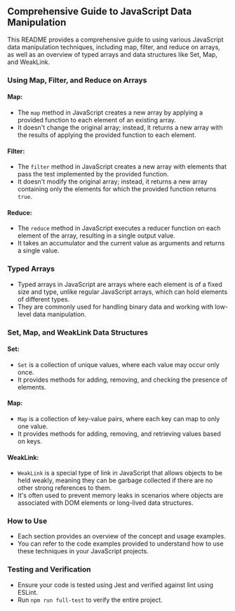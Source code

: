 ## Comprehensive Guide to JavaScript Data Manipulation

This README provides a comprehensive guide to using various JavaScript data manipulation techniques, including map, filter, and reduce on arrays, as well as an overview of typed arrays and data structures like Set, Map, and WeakLink.

### Using Map, Filter, and Reduce on Arrays

#### Map:
- The `map` method in JavaScript creates a new array by applying a provided function to each element of an existing array.
- It doesn't change the original array; instead, it returns a new array with the results of applying the provided function to each element.

#### Filter:
- The `filter` method in JavaScript creates a new array with elements that pass the test implemented by the provided function.
- It doesn't modify the original array; instead, it returns a new array containing only the elements for which the provided function returns `true`.

#### Reduce:
- The `reduce` method in JavaScript executes a reducer function on each element of the array, resulting in a single output value.
- It takes an accumulator and the current value as arguments and returns a single value.

### Typed Arrays

- Typed arrays in JavaScript are arrays where each element is of a fixed size and type, unlike regular JavaScript arrays, which can hold elements of different types.
- They are commonly used for handling binary data and working with low-level data manipulation.

### Set, Map, and WeakLink Data Structures

#### Set:
- `Set` is a collection of unique values, where each value may occur only once.
- It provides methods for adding, removing, and checking the presence of elements.

#### Map:
- `Map` is a collection of key-value pairs, where each key can map to only one value.
- It provides methods for adding, removing, and retrieving values based on keys.

#### WeakLink:
- `WeakLink` is a special type of link in JavaScript that allows objects to be held weakly, meaning they can be garbage collected if there are no other strong references to them.
- It's often used to prevent memory leaks in scenarios where objects are associated with DOM elements or long-lived data structures.

### How to Use
- Each section provides an overview of the concept and usage examples.
- You can refer to the code examples provided to understand how to use these techniques in your JavaScript projects.

### Testing and Verification
- Ensure your code is tested using Jest and verified against lint using ESLint.
- Run `npm run full-test` to verify the entire project.
